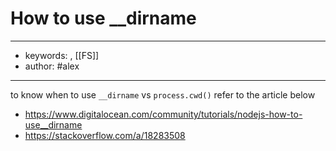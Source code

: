 # How to use __dirname
---
- keywords: , [[FS]]
- author: #alex
---
to know when to use `__dirname` vs `process.cwd()` refer to the article below

- https://www.digitalocean.com/community/tutorials/nodejs-how-to-use__dirname
- https://stackoverflow.com/a/18283508
